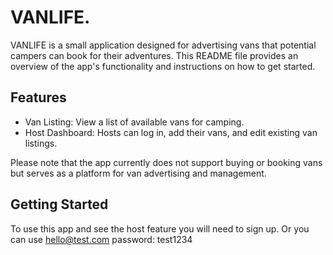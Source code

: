 # VANLIFE.

VANLIFE is a small application designed for advertising vans that potential campers can book for their adventures. This README file provides an overview of the app's functionality and instructions on how to get started.

## Features

* Van Listing: View a list of available vans for camping.
* Host Dashboard: Hosts can log in, add their vans, and edit existing van listings.
  
Please note that the app currently does not support buying or booking vans but serves as a platform for van advertising and management.

## Getting Started
To use this app and see the host feature you will need to sign up. Or you can use hello@test.com password: test1234



